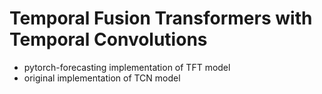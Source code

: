 # Temporal Fusion Transformers with Temporal Convolutions

*    pytorch-forecasting implementation of TFT model
*    original implementation of TCN model
